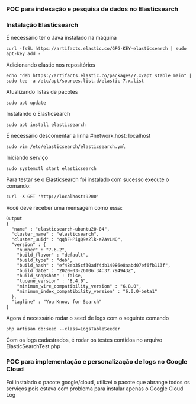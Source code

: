 ### POC para indexação e pesquisa de dados no Elasticsearch

### Instalação Elasticsearch

É necessário ter o Java instalado na máquina

``` 
curl -fsSL https://artifacts.elastic.co/GPG-KEY-elasticsearch | sudo apt-key add -
```

Adicionando elastic nos repositórios
``` 
echo "deb https://artifacts.elastic.co/packages/7.x/apt stable main" | sudo tee -a /etc/apt/sources.list.d/elastic-7.x.list
```
Atualizando listas de pacotes
``` 
sudo apt update
```
Instalando o Elasticsearch
``` 
sudo apt install elasticsearch

``` 
É necessário descomentar a linha #network.host: localhost

```
sudo vim /etc/elasticsearch/elasticsearch.yml
```
Iniciando serviço
``` 
sudo systemctl start elasticsearch
```

Para testar se o Elasticsearch foi instalado com sucesso execute o comando:
```
curl -X GET 'http://localhost:9200'
```
Você deve receber uma mensagem como essa: 

```
Output
{
  "name" : "elasticsearch-ubuntu20-04",
  "cluster_name" : "elasticsearch",
  "cluster_uuid" : "qqhFHPigQ9e2lk-a7AvLNQ",
  "version" : {
    "number" : "7.6.2",
    "build_flavor" : "default",
    "build_type" : "deb",
    "build_hash" : "ef48eb35cf30adf4db14086e8aabd07ef6fb113f",
    "build_date" : "2020-03-26T06:34:37.794943Z",
    "build_snapshot" : false,
    "lucene_version" : "8.4.0",
    "minimum_wire_compatibility_version" : "6.8.0",
    "minimum_index_compatibility_version" : "6.0.0-beta1"
  },
  "tagline" : "You Know, for Search"
}
```

Agora é necessário rodar o seed de logs com o seguinte comando 
```
php artisan db:seed --class=LogsTableSeeder
```

Com os logs cadastrados, é rodar os testes contidos no arquivo ElasticSearchTest.php

### POC para implementação e personalização de logs no Google Cloud 

Foi instalado o pacote google/cloud, utilizei o pacote que abrange
todos os serviços pois estava com problema para instalar 
apenas o Google Cloud Log 






